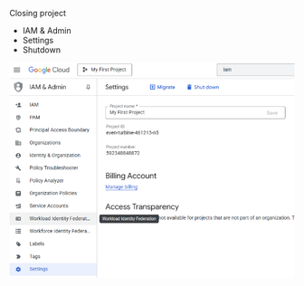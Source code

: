 Closing project

- IAM & Admin
- Settings
- Shutdown

![Shutdown](./Images/ProjectManagement/ShutdownProject.png)